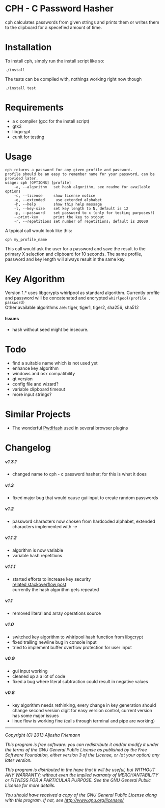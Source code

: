 CPH - C Password Hasher
=======================

cph calculates passwords from given strings and prints them or writes them to
the clipboard for a specefied amount of time.   

Installation
============

To install cph, simply run the install script like so:   

```
./install   
```

The tests can be compiled with, nothings working right now though

```
./install test
```

Requirements
============

- a c compiler (gcc for the install script)
- gtk3
- libgcrypt
- cunit for testing

Usage
=====

```
cph returns a password for any given profile and password.
profile should be an easy to remember name for your password, can be provided later.
usage: cph [OPTIONS] [profile]
    -a, --algorithm   set hash algorithm, see readme for available options
    -c, --license     show license notice
    -e, --extended     use extended alphabet
    -h, --help        show this help message
    -l, --key-size    set key length to N, default is 12
    -p, --password    set password to x (only for testing purposes!)
    --print-key       print the key to stdout
    -r, --repetitions set number of repetitions; default is 20000
```

A typical call would look like this:   

```cph my_profile_name```   

This call would ask the user for a password and save the result to the primary X
selection and clipboard for 10 seconds. The same profile, password and key length will always result in the same key.

Key Algorithm
=============

Version 1.* uses libgcrypts whirlpool as standard algorithm. Currently profile and password
will be concatenated and encrypted 
```whirlpool(profile . password)```   
Other available algorithms are: tiger, tiger1, tiger2, sha256, sha512   

#### Issues

- hash without seed might be insecure.


Todo
====

- find a suitable name which is not used yet   
- enhance key algorithm    
- windows and osx compatibility
- qt version
- config file and wizard?
- variable clipboard timeout
- more input strings?

Similar Projects
================

- The wonderful [PwdHash](https://www.pwdhash.com/) used in several browser
  plugins


Changelog
=========

##### v1.3.1
- changed name to cph - c password hasher; for this is what it does

##### v1.3
- fixed major bug that would cause gui input to create random passwords

##### v1.2
- password characters now chosen from hardcoded alphabet, extended characters
  implemented with -e   

##### v1.1.2
- algorithm is now variable
- variable hash repetitions

##### v1.1.1
- started efforts to increase key security    
  [related stackoverflow post](http://stackoverflow.com/questions/348109/is-double-hashing-a-password-less-secure-than-just-hashing-it-once)   
  currently the hash algorithm gets repeated

##### v1.1
- removed literal and array operations source

##### v1.0   
- switched key algorithm to whirlpool hash function from libgcrypt
- fixed trailing newline bug in console input
- tried to implement buffer overflow protection for user input

##### v0.9   
- gui input working
- cleaned up a a lot of code
- fixed a bug where literal subtraction could result in negative values

##### v0.8   
- key algorithm needs rethinking, every change in key generation should change
  second version digit for easy version control, current version has some major
  issues
- linux flow is working fine (calls through terminal and pipe are working)   

----

*Copyright (C) 2013 Aljosha Friemann*

*This program is free software: you can redistribute it and/or modify*
*it under the terms of the GNU General Public License as published by*
*the Free Software Foundation, either version 3 of the License, or*
*(at your option) any later version.*

*This program is distributed in the hope that it will be useful,*
*but WITHOUT ANY WARRANTY; without even the implied warranty of*
*MERCHANTABILITY or FITNESS FOR A PARTICULAR PURPOSE.  See the*
*GNU General Public License for more details.*

*You should have received a copy of the GNU General Public License*
*along with this program.  If not, see http://www.gnu.org/licenses/*
